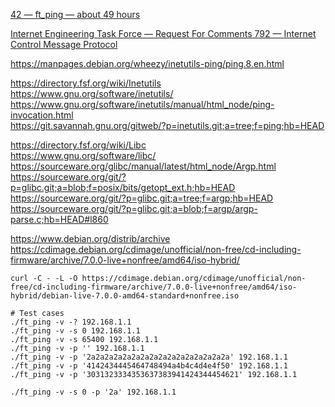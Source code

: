 
[42 — ft\_ping — about 49 hours](https://cdn.intra.42.fr/pdf/pdf/124498/en.subject.pdf)  

[Internet Engineering Task Force — Request For Comments 792 — Internet Control Message Protocol](https://www.ietf.org/rfc/rfc792.html#page-14)  

https://manpages.debian.org/wheezy/inetutils-ping/ping.8.en.html  

https://directory.fsf.org/wiki/Inetutils  
https://www.gnu.org/software/inetutils/  
https://www.gnu.org/software/inetutils/manual/html_node/ping-invocation.html  
https://git.savannah.gnu.org/gitweb/?p=inetutils.git;a=tree;f=ping;hb=HEAD  

https://directory.fsf.org/wiki/Libc  
https://www.gnu.org/software/libc/  
https://sourceware.org/glibc/manual/latest/html_node/Argp.html  
https://sourceware.org/git/?p=glibc.git;a=blob;f=posix/bits/getopt_ext.h;hb=HEAD  
https://sourceware.org/git/?p=glibc.git;a=tree;f=argp;hb=HEAD  
https://sourceware.org/git/?p=glibc.git;a=blob;f=argp/argp-parse.c;hb=HEAD#l860  

https://www.debian.org/distrib/archive  
https://cdimage.debian.org/cdimage/unofficial/non-free/cd-including-firmware/archive/7.0.0-live+nonfree/amd64/iso-hybrid/  
```
curl -C - -L -O https://cdimage.debian.org/cdimage/unofficial/non-free/cd-including-firmware/archive/7.0.0-live+nonfree/amd64/iso-hybrid/debian-live-7.0.0-amd64-standard+nonfree.iso
```

```
# Test cases
./ft_ping -v -? 192.168.1.1
./ft_ping -v -s 0 192.168.1.1
./ft_ping -v -s 65400 192.168.1.1
./ft_ping -v -p '' 192.168.1.1
./ft_ping -v -p '2a2a2a2a2a2a2a2a2a2a2a2a2a2a2a2a' 192.168.1.1
./ft_ping -v -p '4142434445464748494a4b4c4d4e4f50' 192.168.1.1
./ft_ping -v -p '3031323334353637383941424344454621' 192.168.1.1

./ft_ping -v -s 0 -p '2a' 192.168.1.1
```
